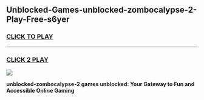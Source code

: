 
## Unblocked-Games-unblocked-zombocalypse-2-Play-Free-s6yer
<h3>
<a href="https://premium76.site?title=unblocked-zombocalypse-2&ref=18A1">CLICK TO PLAY</a></h3>
<hr>

<h3>
<a href="https://premium76.site?title=unblocked-zombocalypse-2&ref=18A1">CLICK 2 PLAY</a>
  
</h3>

<a href="https://premium76.site?title=unblocked-zombocalypse-2&ref=18A1"><img src="https://clearcache.store/games.png"></a>


**unblocked-zombocalypse-2 games unblocked: Your Gateway to Fun and Accessible Online Gaming**
